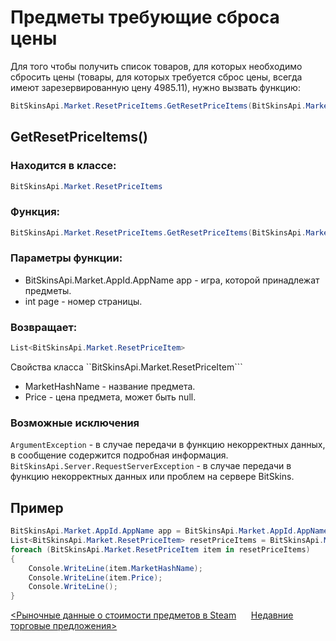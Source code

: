 ﻿# Предметы требующие сброса цены

Для того чтобы получить список товаров, для которых необходимо сбросить цены (товары, для которых требуется сброс цены, всегда имеют зарезервированную цену 4985.11), нужно вызвать функцию:

```csharp
BitSkinsApi.Market.ResetPriceItems.GetResetPriceItems(BitSkinsApi.Market.AppId.AppName app, int page);
```

## GetResetPriceItems()

### Находится в классе:

```csharp
BitSkinsApi.Market.ResetPriceItems
```

### Функция:

```csharp
BitSkinsApi.Market.ResetPriceItems.GetResetPriceItems(BitSkinsApi.Market.AppId.AppName app, int page);
```

### Параметры функции:

* BitSkinsApi.Market.AppId.AppName app - игра, которой принадлежат предметы.
* int page - номер страницы.

### Возвращает:

```csharp
List<BitSkinsApi.Market.ResetPriceItem>
```

Свойства класса ``BitSkinsApi.Market.ResetPriceItem```
* MarketHashName - название предмета.
* Price - цена предмета, может быть null.

### Возможные исключения
```ArgumentException``` - в случае передачи в функцию некорректных данных, в сообщение содержится подробная информация.
\
```BitSkinsApi.Server.RequestServerException``` - в случае передачи в функцию некорректных данных или проблем на сервере BitSkins.

## Пример

```csharp
BitSkinsApi.Market.AppId.AppName app = BitSkinsApi.Market.AppId.AppName.CounterStrikGlobalOffensive;
List<BitSkinsApi.Market.ResetPriceItem> resetPriceItems = BitSkinsApi.Market.ResetPriceItems.GetResetPriceItems(app, 1);
foreach (BitSkinsApi.Market.ResetPriceItem item in resetPriceItems)
{
    Console.WriteLine(item.MarketHashName);
    Console.WriteLine(item.Price);
    Console.WriteLine();
}
```

[<Рыночные данные о стоимости предметов в Steam](https://github.com/Captious99/BitSkinsApi/blob/master/docs/ru/market/steam_price_data.md) &nbsp;&nbsp;&nbsp;&nbsp; [Недавние торговые предложения>](https://github.com/Captious99/BitSkinsApi/blob/master/docs/ru/trade/recent_trade_offers.md)